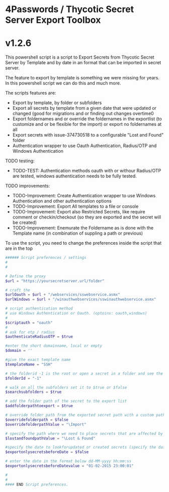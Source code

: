 # 4Passwords / Thycotic Secret Server Export Toolbox
# v1.2.6

This powershell script is a script to Export Secrets from Thycotic Secret Server by Template and by date in an format that can be imported in secret server.

The feature to export by template is something we were missing for years. In this powershell script we can do this and much more.

The scripts features are:

- Export by template, by folder or subfolders
- Export all secrets by template from a given date that were updated or changed (good for migrations and or finding out changes overtime0
- Export foldernames and or override the foldernames in the exportlist (to customize and or be flexible for the import) or export no foldernames at all
- Export secrets with issue-374730518 to a configurable "Lost and Found" folder
- Authentication wrapper to use Oauth Authentication, Radius/OTP and Windows Authentication

TODO testing:

- TODO-TEST: Authentication methods oauth with or withour Radius/OTP are tested, windows authentication needs to be fully tested.

TODO improvements:

- TODO-Improvement: Create Authentication wrapper to use Windows Authentication and other authentication options
- TODO-Improvement: Export All templates to a file or console
- TODO-Improvement: Export also Restricted Secrets, like require comment or checkin/checkout (so they are exported and the secret will be created)
- TODO-Improvement: Enemurate the Foldername as is done with the Template name (in combination of suppling a path or previous)

To use the script, you need to change the preferences inside the script that are in the top

```powershell
###### Script preferences / settings
#
#

# Define the proxy
$url = "https://yoursecretserver.url/folder"

# craft the 
$urlOauth = $url + "/webservices/sswebservice.asmx"
$urlWindows = $url + "/winauthwebservices/sswinauthwebservice.asmx"

# script authentication method 
# use Windows Authentication or Oauth. (optoins: oauth,windows)
#
$scriptauth = "oauth"
#
# ask for otp / radius
$authenticateRadiusOTP = $true

#enter the short domainname, local or empty
$domain = ''

#give the exact template name
$templateName = "SSH"

# the folderid -1 is the root or open a secret in a folder and see the folderid in the url
$folderId = "-1"

# walk on all the subfolders set it to $true or $false
$searchsubfolders = $true

# add the folder path of the secret to the export list
$addfolderpathtoexport = $true

# override folder path from the exported secret path with a custom path
$overridefolderpath = $false
$overridefolderpathValue = "\Import"

# specify the path where we need to place secrets that are affected by issue-374730518
$lostandfoundpathValue = "\Lost & Found"

#specify the date to lookforupdated or created secrets (specify the date below)
$exportonlysecretsbeforeDate = $false

# enter the date in the format below dd-MM-yyyy hh:mm:ss
$exportonlysecretsbeforeDatevalue = "01-02-2015 23:00:01"

#
#
#### END Script preferences.





